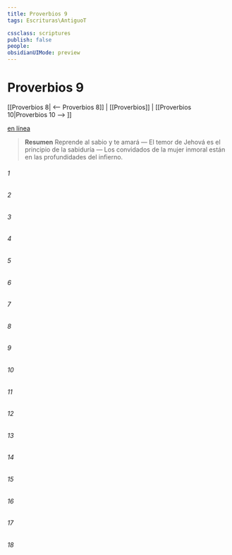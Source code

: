 ```yaml
---
title: Proverbios 9
tags: Escrituras\AntiguoT

cssclass: scriptures
publish: false
people:
obsidianUIMode: preview
---
```


# Proverbios 9
[[Proverbios 8| <-- Proverbios 8]] | [[Proverbios]] | [[Proverbios 10|Proverbios 10 --> ]]

[en línea](https://churchofjesuschrist.org/study/scriptures/ot/prov/9?lang=spa)

> __Resumen__
Reprende al sabio y te amará — El temor de Jehová es el principio de la sabiduría — Los convidados de la mujer inmoral están en las profundidades del infierno.

###### 1 


###### 2 


###### 3 


###### 4 


###### 5 


###### 6 


###### 7 


###### 8 


###### 9 


###### 10 


###### 11 


###### 12 


###### 13 


###### 14 


###### 15 


###### 16 


###### 17 


###### 18 


